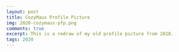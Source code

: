 ```yaml
---
layout: post
title: CozyMaus Profile Picture
img: 2020-cozymaus-pfp.png
comments: true
excerpt: This is a redraw of my old profile picture from 2018.
tags: 2020
---
```

